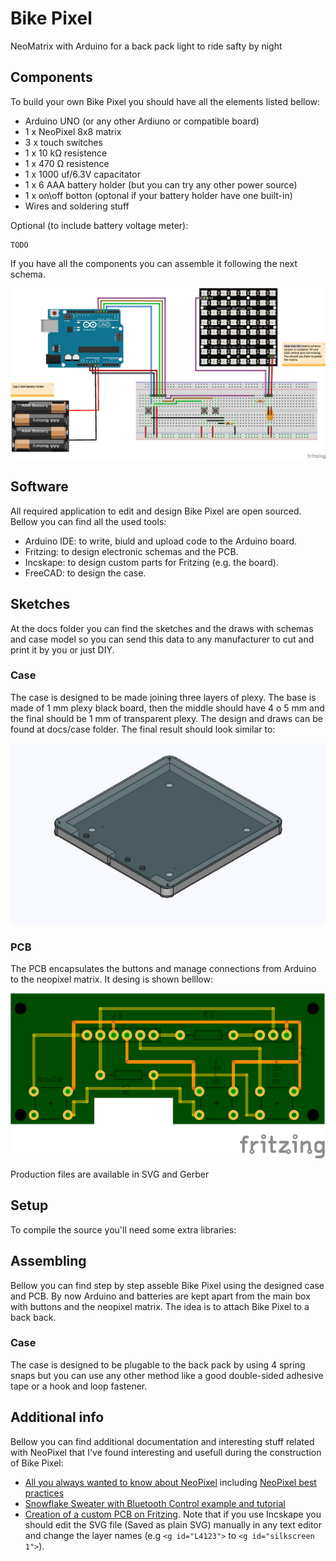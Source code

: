 # Bike Pixel

NeoMatrix with Arduino for a back pack light to ride safty by night

## Components

To build your own Bike Pixel you should have all the elements listed bellow:

* Arduino UNO (or any other Ardiuno or compatible board)
* 1 x NeoPixel 8x8 matrix
* 3 x touch switches
* 1 x 10 kΩ resistence
* 1 x 470 Ω resistence
* 1 x 1000 uf/6.3V capacitator
* 1 x 6 AAA battery holder (but you can try any other power source)
* 1 x on\off botton (optonal if your battery holder have one built-in)
* Wires and soldering stuff

Optional (to include battery voltage meter):

    TODO
    
If you have all the components you can assemble it following the next schema.

![BikePixel schema](https://github.com/kstopa/bikepixel/blob/master/docs/electronics/sketch%20protoboard.png "BikePixel sketch")

## Software
All required application to edit and design Bike Pixel are open sourced. Bellow you can find all the used tools:

* Arduino IDE: to write, biuld and upload code to the Arduino board.
* Fritzing: to design electronic schemas and the PCB.
* Incskape: to design custom parts for Fritzing (e.g. the board).
* FreeCAD: to design the case.

    
## Sketches
At the docs folder you can find the sketches and the draws with schemas and case model so you can send this data to any manufacturer to cut and print it by you or just DIY.

### Case
The case is designed to be made joining three layers of plexy. The base is made of 1 mm plexy black board, then the middle should have 4 o 5 mm and the final should be 1 mm of transparent plexy. The design and draws can be found at docs/case folder. The final result should look similar to:

![BikePixel case](https://github.com/kstopa/bikepixel/blob/master/docs/case/case.png "BikePixel Case")


### PCB
The PCB encapsulates the buttons and manage connections from Arduino to the neopixel matrix. It desing is shown belllow:

![BikePixel schema](https://github.com/kstopa/bikepixel/blob/master/docs/electronics/sketch%20pcb.png "BikePixel PCB")

Production files are available in SVG and Gerber 


## Setup
To compile the source you'll need some extra libraries:

## Assembling
Bellow you can find step by step asseble Bike Pixel using the designed case and PCB. By now Arduino and batteries are kept apart from the main box with buttons and the neopixel matrix. The idea is to attach Bike Pixel to a back back. 

### Case
The case is designed to be plugable to the back pack by using 4 spring snaps but you can use any other method like a good double-sided adhesive tape or a hook and loop fastener.


## Additional info
Bellow you can find additional documentation and interesting stuff related with NeoPixel that I've found interesting and usefull during the construction of Bike Pixel:

* [All you always wanted to know about NeoPixel](https://learn.adafruit.com/adafruit-neopixel-uberguide/the-magic-of-neopixels) including [NeoPixel best practices](https://learn.adafruit.com/adafruit-neopixel-uberguide/best-practices)
* [Snowflake Sweater with Bluetooth Control example and tutorial](https://learn.adafruit.com/neopixel-matrix-snowflake-sweater/overview)
* [Creation of a custom PCB on Fritzing](http://fritzing.org/pcb-custom-shape/). Note that if you use Incskape you should edit the SVG file (Saved as plain SVG) manually in any text editor and change the layer names (e.g `<g id="L4123">` to `<g id="silkscreen 1">`).


